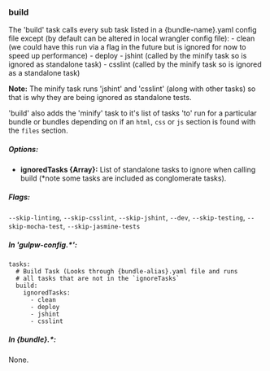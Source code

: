 ### build
The 'build' task calls every sub task listed in a {bundle-name}.yaml config file except (by default can be
 altered in local wrangler config file):
		- clean (we could have this run via a flag in the future but is ignored for now to speed up performance)
		- deploy
		- jshint (called by the minify task so is ignored as standalone task)
		- csslint (called by the minify task so is ignored as a standalone task)

**Note:** The minify task runs 'jshint' and 'csslint' (along with other tasks) so that
is why they are being ignored as standalone tests.

'build' also adds the 'minify' task to it's list of tasks 'to' run for a particular bundle or bundles
depending on if an `html`, `css` or `js` section is found with the `files` section.

##### Options:
- **ignoredTasks {Array}:**  List of standalone tasks to ignore when calling build (*note some tasks are
 included as conglomerate tasks).

##### Flags:
`--skip-linting`, `--skip-csslint`, `--skip-jshint`, `--dev`,
`--skip-testing`, `--skip-mocha-test`, `--skip-jasmine-tests`

##### In 'gulpw-config.*':
```
tasks:
  # Build Task (Looks through {bundle-alias}.yaml file and runs
  # all tasks that are not in the `ignoreTasks`
  build:
    ignoredTasks:
      - clean
      - deploy
      - jshint
      - csslint
```

##### In {bundle}.*:
None.


